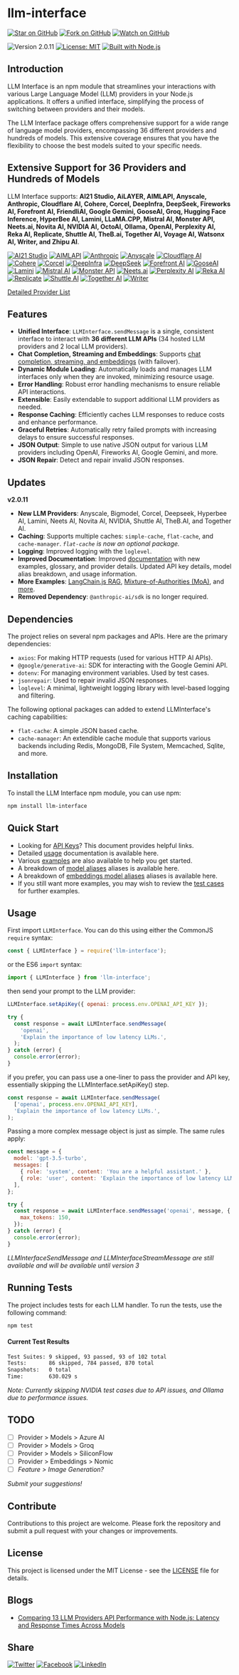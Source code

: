 # llm-interface

[![Star on GitHub](https://img.shields.io/github/stars/samestrin/llm-interface?style=social)](https://github.com/samestrin/llm-interface/stargazers) [![Fork on GitHub](https://img.shields.io/github/forks/samestrin/llm-interface?style=social)](https://github.com/samestrin/llm-interface/network/members) [![Watch on GitHub](https://img.shields.io/github/watchers/samestrin/llm-interface?style=social)](https://github.com/samestrin/llm-interface/watchers)

![Version 2.0.11](https://img.shields.io/badge/Version-2.0.11-blue) [![License: MIT](https://img.shields.io/badge/License-MIT-yellow.svg)](https://opensource.org/licenses/MIT) [![Built with Node.js](https://img.shields.io/badge/Built%20with-Node.js-green)](https://nodejs.org/)

## Introduction

LLM Interface is an npm module that streamlines your interactions with various Large Language Model (LLM) providers in your Node.js applications. It offers a unified interface, simplifying the process of switching between providers and their models.

The LLM Interface package offers comprehensive support for a wide range of language model providers, encompassing 36 different providers and hundreds of models. This extensive coverage ensures that you have the flexibility to choose the best models suited to your specific needs.

## Extensive Support for 36 Providers and Hundreds of Models

LLM Interface supports: **AI21 Studio, AiLAYER, AIMLAPI, Anyscale, Anthropic, Cloudflare AI, Cohere, Corcel, DeepInfra, DeepSeek, Fireworks AI, Forefront AI, FriendliAI, Google Gemini, GooseAI, Groq, Hugging Face Inference, HyperBee AI, Lamini, LLaMA.CPP, Mistral AI, Monster API, Neets.ai, Novita AI, NVIDIA AI, OctoAI, Ollama, OpenAI, Perplexity AI, Reka AI, Replicate, Shuttle AI, TheB.ai, Together AI, Voyage AI, Watsonx AI, Writer, and Zhipu AI**.

<!-- Support List -->
[![AI21 Studio](https://samestrin.github.io/media/llm-interface/icons/ai21.png)](/docs/providers/ai21.md) [![AIMLAPI](https://samestrin.github.io/media/llm-interface/icons/aimlapi.png)](/docs/providers/aimlapi.md) [![Anthropic](https://samestrin.github.io/media/llm-interface/icons/anthropic.png)](/docs/providers/anthropic.md) [![Anyscale](https://samestrin.github.io/media/llm-interface/icons/anyscale.png)](/docs/providers/anyscale.md) [![Cloudflare AI](https://samestrin.github.io/media/llm-interface/icons/cloudflareai.png)](/docs/providers/cloudflareai.md) [![Cohere](https://samestrin.github.io/media/llm-interface/icons/cohere.png)](/docs/providers/cohere.md) [![Corcel](https://samestrin.github.io/media/llm-interface/icons/corcel.png)](/docs/providers/corcel.md) [![DeepInfra](https://samestrin.github.io/media/llm-interface/icons/deepinfra.png)](/docs/providers/deepinfra.md) [![DeepSeek](https://samestrin.github.io/media/llm-interface/icons/deepseek.png)](/docs/providers/deepseek.md) [![Forefront AI](https://samestrin.github.io/media/llm-interface/icons/forefront.png)](/docs/providers/forefront.md) [![GooseAI](https://samestrin.github.io/media/llm-interface/icons/gooseai.png)](/docs/providers/gooseai.md) [![Lamini](https://samestrin.github.io/media/llm-interface/icons/lamini.png)](/docs/providers/lamini.md) [![Mistral AI](https://samestrin.github.io/media/llm-interface/icons/mistralai.png)](/docs/providers/mistralai.md) [![Monster API](https://samestrin.github.io/media/llm-interface/icons/monsterapi.png)](/docs/providers/monsterapi.md) [![Neets.ai](https://samestrin.github.io/media/llm-interface/icons/neetsai.png)](/docs/providers/neetsai.md) [![Perplexity AI](https://samestrin.github.io/media/llm-interface/icons/perplexity.png)](/docs/providers/perplexity.md) [![Reka AI](https://samestrin.github.io/media/llm-interface/icons/rekaai.png)](/docs/providers/rekaai.md) [![Replicate](https://samestrin.github.io/media/llm-interface/icons/replicate.png)](/docs/providers/replicate.md) [![Shuttle AI](https://samestrin.github.io/media/llm-interface/icons/shuttleai.png)](/docs/providers/shuttleai.md) [![Together AI](https://samestrin.github.io/media/llm-interface/icons/togetherai.png)](/docs/providers/togetherai.md) [![Writer](https://samestrin.github.io/media/llm-interface/icons/writer.png)](/docs/providers/writer.md)
<!-- Support List End -->

[Detailed Provider List](docs/providers/README.md)

## Features

- **Unified Interface**: `LLMInterface.sendMessage` is a single, consistent interface to interact with **36 different LLM APIs** (34 hosted LLM providers and 2 local LLM providers).
- **Chat Completion, Streaming and Embeddings**: Supports [chat completion, streaming, and embeddings](docs/providers.md) (with failover).
- **Dynamic Module Loading**: Automatically loads and manages LLM interfaces only when they are invoked, minimizing resource usage.
- **Error Handling**: Robust error handling mechanisms to ensure reliable API interactions.
- **Extensible**: Easily extendable to support additional LLM providers as needed.
- **Response Caching**: Efficiently caches LLM responses to reduce costs and enhance performance.
- **Graceful Retries**: Automatically retry failed prompts with increasing delays to ensure successful responses.
- **JSON Output**: Simple to use native JSON output for various LLM providers including OpenAI, Fireworks AI, Google Gemini, and more.
- **JSON Repair**: Detect and repair invalid JSON responses.

## Updates

**v2.0.11**

- **New LLM Providers**: Anyscale, Bigmodel, Corcel, Deepseek, Hyperbee AI, Lamini, Neets AI, Novita AI, NVIDIA, Shuttle AI, TheB.AI, and Together AI.
- **Caching**: Supports multiple caches: `simple-cache`, `flat-cache`, and `cache-manager`. _`flat-cache` is now an optional package._
- **Logging**: Improved logging with the `loglevel`.
- **Improved Documentation**: Improved [documentation](docs/README.md) with new examples, glossary, and provider details. Updated API key details, model alias breakdown, and usage information.
- **More Examples**: [LangChain.js RAG](examples/langchain/rag.js), [Mixture-of-Authorities (MoA)](examples/moa/moa.js), and [more](docs/examples.md).
- **Removed Dependency**: `@anthropic-ai/sdk` is no longer required.

## Dependencies

The project relies on several npm packages and APIs. Here are the primary dependencies:

- `axios`: For making HTTP requests (used for various HTTP AI APIs).
- `@google/generative-ai`: SDK for interacting with the Google Gemini API.
- `dotenv`: For managing environment variables. Used by test cases.
- `jsonrepair`: Used to repair invalid JSON responses.
- `loglevel`: A minimal, lightweight logging library with level-based logging and filtering.

The following optional packages can added to extend LLMInterface's caching capabilities:

- `flat-cache`: A simple JSON based cache.
- `cache-manager`: An extendible cache module that supports various backends including Redis, MongoDB, File System, Memcached, Sqlite, and more.

## Installation

To install the LLM Interface npm module, you can use npm:

```bash
npm install llm-interface
```

## Quick Start

- Looking for [API Keys](/docs/api-keys.md)? This document provides helpful links.
- Detailed [usage](/docs/usage.md) documentation is available here.
- Various [examples](/examples) are also available to help you get started.
- A breakdown of [model aliases](/docs/models.md) aliases is available here.
- A breakdown of [embeddings model aliases](/docs/embeddings.md) aliases is available here.
- If you still want more examples, you may wish to review the [test cases](/test/) for further examples.

## Usage

First import `LLMInterface`. You can do this using either the CommonJS `require` syntax:

```javascript
const { LLMInterface } = require('llm-interface');
```

or the ES6 `import` syntax:

```javascript
import { LLMInterface } from 'llm-interface';
```

then send your prompt to the LLM provider:

```javascript
LLMInterface.setApiKey({ openai: process.env.OPENAI_API_KEY });

try {
  const response = await LLMInterface.sendMessage(
    'openai',
    'Explain the importance of low latency LLMs.',
  );
} catch (error) {
  console.error(error);
}
```

if you prefer, you can pass use a one-liner to pass the provider and API key, essentially skipping the LLMInterface.setApiKey() step.

```javascript
const response = await LLMInterface.sendMessage(
  ['openai', process.env.OPENAI_API_KEY],
  'Explain the importance of low latency LLMs.',
);
```

Passing a more complex message object is just as simple. The same rules apply:

```javascript
const message = {
  model: 'gpt-3.5-turbo',
  messages: [
    { role: 'system', content: 'You are a helpful assistant.' },
    { role: 'user', content: 'Explain the importance of low latency LLMs.' },
  ],
};

try {
  const response = await LLMInterface.sendMessage('openai', message, {
    max_tokens: 150,
  });
} catch (error) {
  console.error(error);
}
```

_LLMInterfaceSendMessage and LLMInterfaceStreamMessage are still available and will be available until version 3_

## Running Tests

The project includes tests for each LLM handler. To run the tests, use the following command:

```bash
npm test
```

#### Current Test Results

```bash
Test Suites: 9 skipped, 93 passed, 93 of 102 total
Tests:       86 skipped, 784 passed, 870 total
Snapshots:   0 total
Time:        630.029 s
```

_Note: Currently skipping NVIDIA test cases due to API issues, and Ollama due to performance issues._

## TODO

- [ ] Provider > Models > Azure AI
- [ ] Provider > Models > Groq
- [ ] Provider > Models > SiliconFlow
- [ ] Provider > Embeddings > Nomic
- [ ] _Feature > Image Generation?_

_Submit your suggestions!_

## Contribute

Contributions to this project are welcome. Please fork the repository and submit a pull request with your changes or improvements.

## License

This project is licensed under the MIT License - see the [LICENSE](/LICENSE) file for details.

## Blogs

- [Comparing 13 LLM Providers API Performance with Node.js: Latency and Response Times Across Models](https://dev.to/samestrin/comparing-13-llm-providers-api-performance-with-nodejs-latency-and-response-times-across-models-2ka4)

## Share

[![Twitter](https://img.shields.io/badge/X-Tweet-blue)](https://twitter.com/intent/tweet?text=Check%20out%20this%20awesome%20project!&url=https://github.com/samestrin/llm-interface) [![Facebook](https://img.shields.io/badge/Facebook-Share-blue)](https://www.facebook.com/sharer/sharer.php?u=https://github.com/samestrin/llm-interface) [![LinkedIn](https://img.shields.io/badge/LinkedIn-Share-blue)](https://www.linkedin.com/sharing/share-offsite/?url=https://github.com/samestrin/llm-interface)
